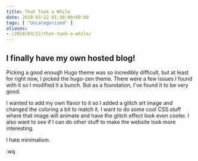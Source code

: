 ```yaml
---
title: That Took a While
date: 2018-03-22 01:30:00+09:00
tags: [ "Uncategorized" ]
aliases:
- /2018/03/22/that-took-a-while/
---
```

## I finally have my own hosted blog! 

Picking a good enough Hugo theme was so incredibly difficult, but at least for right now, I picked the hugo-zen theme. There were a few issues I found with it so I modified it a bunch. But as a foundation, I've found it to be very good. 

I wanted to add my own flavor to it so I added a glitch art image and changed the coloring a bit to match it. I want to do some cool CSS stuff where that image will animate and have the glitch effect look even cooler. I also want to see if I can do other stuff to make the website look more interesting.

I hate minimalism.

:wq 
